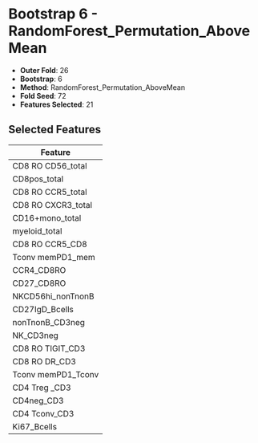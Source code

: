 # Bootstrap 6 - RandomForest_Permutation_AboveMean

- **Outer Fold**: 26
- **Bootstrap**: 6
- **Method**: RandomForest_Permutation_AboveMean
- **Fold Seed**: 72
- **Features Selected**: 21

## Selected Features

| Feature |
|---------|
| CD8 RO CD56_total |
| CD8pos_total |
| CD8 RO CCR5_total |
| CD8 RO CXCR3_total |
| CD16+mono_total |
| myeloid_total |
| CD8 RO CCR5_CD8 |
| Tconv memPD1_mem |
| CCR4_CD8RO |
| CD27_CD8RO |
| NKCD56hi_nonTnonB |
| CD27IgD_Bcells |
| nonTnonB_CD3neg |
| NK_CD3neg |
| CD8 RO TIGIT_CD3 |
| CD8 RO DR_CD3 |
| Tconv memPD1_Tconv |
| CD4 Treg _CD3 |
| CD4neg_CD3 |
| CD4 Tconv_CD3 |
| Ki67_Bcells |
